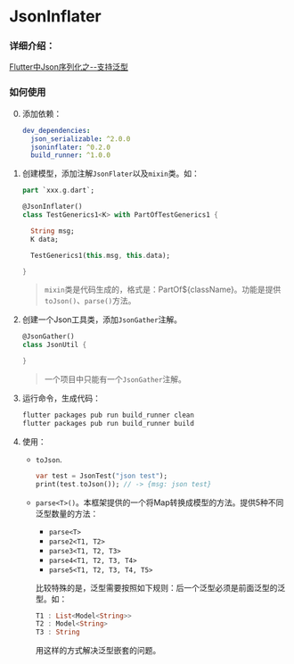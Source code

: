# JsonInflater
### 详细介绍： 
[Flutter中Json序列化之--支持泛型](https://ejin66.github.io/2019/02/25/flutter-json-serialize-generics.html)
<br/>

### 如何使用

0. 添加依赖：
   ```yaml
   dev_dependencies:
     json_serializable: ^2.0.0
     jsoninflater: ^0.2.0
     build_runner: ^1.0.0
   ```

1. 创建模型，添加注解`JsonFlater`以及`mixin`类。如：

   ```dart
   part `xxx.g.dart`;
   
   @JsonInflater()
   class TestGenerics1<K> with PartOfTestGenerics1 {
   
     String msg;
     K data;
   
     TestGenerics1(this.msg, this.data);
   
   }
   ```

   > `mixin`类是代码生成的，格式是：PartOf${className}。功能是提供`toJson()`、`parse()`方法。
   
2. 创建一个Json工具类，添加`JsonGather`注解。

   ```dart
   @JsonGather()
   class JsonUtil {

   }
   ```
   > 一个项目中只能有一个`JsonGather`注解。
   
3. 运行命令，生成代码：

   ```bash
   flutter packages pub run build_runner clean
   flutter packages pub run build_runner build
   ```

3. 使用：

   - `toJson`.

     ```dart
     var test = JsonTest("json test");
     print(test.toJson()); // -> {msg: json test}
     ```

   - `parse<T>()`。本框架提供的一个将Map转换成模型的方法。提供5种不同泛型数量的方法：

     - `parse<T>`
     - `parse2<T1, T2>`
     - `parse3<T1, T2, T3>`
     - `parse4<T1, T2, T3, T4>`
     - `parse5<T1, T2, T3, T4, T5>`

     比较特殊的是，泛型需要按照如下规则：后一个泛型必须是前面泛型的泛型。如：

     ```dart
     T1 : List<Model<String>>
     T2 : Model<String>
     T3 : String
     ```

     用这样的方式解决泛型嵌套的问题。

<br/>

